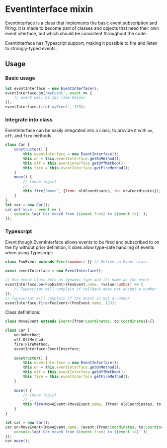 EventInterface mixin
===

EventInterface is a class that implements the basic event subscription and firing. It is made to become part of classes
and objects that need their own event interface, but which should be consistent throughout the code.

EventInterface has Typescript support, making it possible to fire and listen to strongly-typed events.

## Usage

### Basic usage

```javascript
let eventInterface = new EventInterface();
eventInterface.on('myEvent', event => {
    // event will be 123 (see below)
});
eventInterface.fire('myEvent', 123);
```

### Integrate into class

EventInterface can be easily integrated into a class, to provide it with `on`, `off`, and `fire` methods.

```javascript
class Car {
    constructor() {
        this.eventInterface = new EventInterface();
        this.on = this.eventInterface.getOnMethod();
        this.off = this.eventInterface.getOffMethod();
        this.fire = this.eventInterface.getFireMethod();
    }
    move() {
        // (move logic)
        // ...
        this.fire('move', {from: oldCoordinates, to: newCoordinates});
    }
}
let car = new Car();
car.on('move', event => {
    console.log(`Car moved from ${event.from} to ${event.to}.`);
});
```
### Typescript

Event though EventInterface allows events to be fired and subscribed to on the fly without prior definition, 
it does allow type-safe handling of events when using Typescript:

```typescript
class FooEvent extends Event<number> {} // Define an Event class

const eventInterface = new EventInterface();

// Use event class both as dynamic type and its name as the event
eventInterface.on<FooEvent>(FooEvent.name, (value:number) => {
    // Typescript will complain if callback does not accept a number
});
// Typescript will complain if the event is not a number
eventInterface.fire<FooEvent>(FooEvent.name, 123);
```

Class definitions:

```typescript
class MoveEvent extends Event<{from:Coordinates, to:Coordinates}>{}

class Car {
    on:OnMethod;
    off:OffMethod;
    fire:FireMethod;
    eventInterface:EventInterface;
    
    constructor() {
        this.eventInterface = new EventInterface();
        this.on = this.eventInterface.getOnMethod();
        this.off = this.eventInterface.getOffMethod();
        this.fire = this.eventInterface.getFireMethod();
    }
    
    move() {
        // (move logic)
        // ...
        this.fire<MoveEvent>(MoveEvent.name, {from: oldCoordinates, to: newCoordinates});
    }
}

let car = new Car();
car.on<MoveEvent>(MoveEvent.name, (event:{from:Coordinates, to:Coordinates}) => {
    console.log(`Car moved from ${event.from} to ${event.to}.`);
});
car.move();
```
